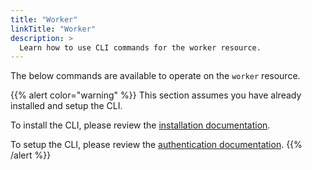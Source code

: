 ```yaml
---
title: "Worker"
linkTitle: "Worker"
description: >
  Learn how to use CLI commands for the worker resource.
---
```


The below commands are available to operate on the `worker` resource.

{{% alert color="warning" %}}
This section assumes you have already installed and setup the CLI.

To install the CLI, please review the [installation documentation](/docs/reference/cli/install/).

To setup the CLI, please review the [authentication documentation](/docs/reference/cli/authentication/).
{{% /alert %}}
